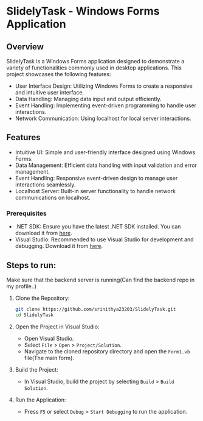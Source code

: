 # SlidelyTask - Windows Forms Application

## Overview

SlidelyTask is a Windows Forms application designed to demonstrate a variety of functionalities commonly used in desktop applications. This project showcases the following features:

- User Interface Design: Utilizing Windows Forms to create a responsive and intuitive user interface.
- Data Handling: Managing data input and output efficiently.
- Event Handling: Implementing event-driven programming to handle user interactions.
- Network Communication: Using localhost for local server interactions.

## Features

- Intuitive UI: Simple and user-friendly interface designed using Windows Forms.
- Data Management: Efficient data handling with input validation and error management.
- Event Handling: Responsive event-driven design to manage user interactions seamlessly.
- Localhost Server: Built-in server functionality to handle network communications on localhost.


### Prerequisites

- .NET SDK: Ensure you have the latest .NET SDK installed. You can download it from [here](https://dotnet.microsoft.com/download/dotnet).
- Visual Studio: Recommended to use Visual Studio for development and debugging. Download it from [here](https://visualstudio.microsoft.com/).
  
## Steps to run:

Make sure that the backend server is running(Can find the backend repo in my profile..)
1. Clone the Repository:
    ```sh
    git clone https://github.com/srinithya23203/SlidelyTask.git
    cd SlidelyTask
    ```

2. Open the Project in Visual Studio:
    - Open Visual Studio.
    - Select `File` > `Open` > `Project/Solution`.
    - Navigate to the cloned repository directory and open the `Form1.vb` file(The main form).

3. Build the Project:
    - In Visual Studio, build the project by selecting `Build` > `Build Solution`.

4. Run the Application:
    - Press `F5` or select `Debug` > `Start Debugging` to run the application.
  
